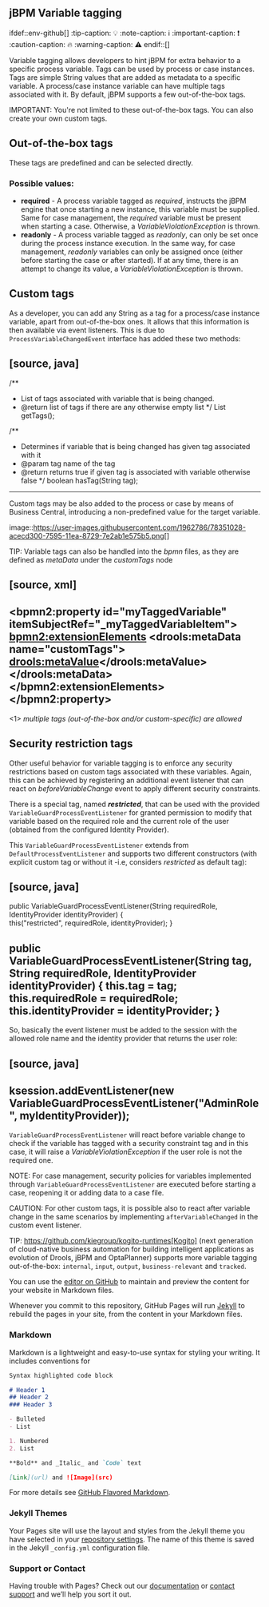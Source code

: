 ## jBPM Variable tagging

ifdef::env-github[]
:tip-caption: :bulb:
:note-caption: :information_source:
:important-caption: :heavy_exclamation_mark:
:caution-caption: :fire:
:warning-caption: :warning:
endif::[]

Variable tagging allows developers to hint jBPM for extra behavior to a specific process variable. Tags can be used by process or case instances. Tags are simple String values that are added as metadata to a specific variable. A process/case instance variable can have multiple tags associated with it.
By default, jBPM supports a few out-of-the-box tags.

IMPORTANT: You're not limited to these out-of-the-box tags. You can also create your own custom tags.

## Out-of-the-box tags
These tags are predefined and can be selected directly.

### Possible values:
* **required** - A process variable tagged as _required_, instructs the jBPM engine that once starting a new instance, this variable must be supplied. Same for case management, the _required_ variable must be present when starting a case. Otherwise, a _VariableViolationException_ is thrown.
* **readonly** - A process variable tagged as _readonly_, can only be set once during the process instance execution. In the same way, for case management, _readonly_ variables can only be assigned once (either before starting the case or after started). If at any time, there is an attempt to change its value, a _VariableViolationException_ is thrown.

## Custom tags
As a developer, you can add any String as a tag for a process/case instance variable, apart from out-of-the-box ones. It allows that this information is then available via event listeners. This is due to `ProcessVariableChangedEvent` interface has added these two methods:

[source, java]
----
/**
 * List of tags associated with variable that is being changed.
 * @return list of tags if there are any otherwise empty list
 */
List<String> getTags();

/**
 * Determines if variable that is being changed has given tag associated with it
 * @param tag name of the tag
 * @return returns true if given tag is associated with variable otherwise false
 */
boolean hasTag(String tag);
----

Custom tags may be also added to the process or case by means of Business Central, introducing a non-predefined value for the target variable. 

image::https://user-images.githubusercontent.com/1962786/78351028-acecd300-7595-11ea-8729-7e2ab1e575b5.png[]


TIP: Variable tags can also be handled into the _bpmn_ files, as they are defined as _metaData_ under the _customTags_ node

[source, xml]
----
<bpmn2:property id="myTaggedVariable" itemSubjectRef="_myTaggedVariableItem">
  <bpmn2:extensionElements>
    <drools:metaData name="customTags">
      <drools:metaValue><![CDATA[required, myTag]]></drools:metaValue> <!--1-->
    </drools:metaData>
  </bpmn2:extensionElements>
</bpmn2:property>   
----
<1> _multiple tags (out-of-the-box and/or custom-specific) are allowed_

## Security restriction tags
Other useful behavior for variable tagging is to enforce any security restrictions based on custom tags associated with these variables. Again, this can be achieved by registering an additional event listener that can react on _beforeVariableChange_ event to apply different security constraints.

There is a special tag, named _**restricted**_, that can be used with the provided `VariableGuardProcessEventListener` for granted permission to modify that variable based on the required role and the current role of the user (obtained from the configured Identity Provider).

This `VariableGuardProcessEventListener` extends from `DefaultProcessEventListener` and supports two different constructors (with explicit custom tag or without it -i.e, considers _restricted_ as default tag): 

[source, java]
----
public VariableGuardProcessEventListener(String requiredRole, IdentityProvider identityProvider) {        
    this("restricted", requiredRole, identityProvider);
}

public VariableGuardProcessEventListener(String tag, String requiredRole, IdentityProvider identityProvider) {
    this.tag = tag;
    this.requiredRole = requiredRole;
    this.identityProvider = identityProvider;
}
----

So, basically the event listener must be added to the session with the allowed role name and the identity provider that returns the user role: 

[source, java]
----
ksession.addEventListener(new VariableGuardProcessEventListener("AdminRole", myIdentityProvider));
----

`VariableGuardProcessEventListener` will react before variable change to check if the variable has tagged with a security constraint tag and in this case, it will raise a _VariableViolationException_ if the user role is not the required one.


NOTE: For case management, security policies for variables implemented through `VariableGuardProcessEventListener` are executed before starting a case, reopening it or adding data to a case file. 

CAUTION: For other custom tags, it is possible also to react after variable change in the same scenarios by implementing `afterVariableChanged` in the custom event listener.

TIP: https://github.com/kiegroup/kogito-runtimes[Kogito] (next generation of cloud-native business automation for building intelligent applications as evolution of Drools, jBPM and OptaPlanner) supports more variable tagging out-of-the-box: `internal`, `input`, `output`, `business-relevant` and `tracked`.


You can use the [editor on GitHub](https://github.com/gmunozfe/gmunozfe.github.io/edit/main/docs/index.md) to maintain and preview the content for your website in Markdown files.

  
  
Whenever you commit to this repository, GitHub Pages will run [Jekyll](https://jekyllrb.com/) to rebuild the pages in your site, from the content in your Markdown files.

### Markdown

Markdown is a lightweight and easy-to-use syntax for styling your writing. It includes conventions for

```markdown
Syntax highlighted code block

# Header 1
## Header 2
### Header 3

- Bulleted
- List

1. Numbered
2. List

**Bold** and _Italic_ and `Code` text

[Link](url) and ![Image](src)
```

For more details see [GitHub Flavored Markdown](https://guides.github.com/features/mastering-markdown/).

### Jekyll Themes

Your Pages site will use the layout and styles from the Jekyll theme you have selected in your [repository settings](https://github.com/gmunozfe/gmunozfe.github.io/settings/pages). The name of this theme is saved in the Jekyll `_config.yml` configuration file.

### Support or Contact

Having trouble with Pages? Check out our [documentation](https://docs.github.com/categories/github-pages-basics/) or [contact support](https://support.github.com/contact) and we’ll help you sort it out.

